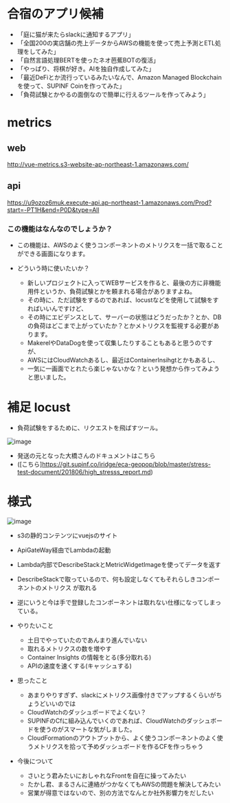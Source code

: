 
# 合宿のアプリ候補

- 「庭に猫が来たらslackに通知するアプリ」
- 「全国200の実店舗の売上データからAWSの機能を使って売上予測とETL処理をしてみた」
- 「自然言語処理BERTを使ったネオ芭蕉BOTの復活」
- 「やっぱり、将棋が好き。AIを独自作成してみた」
- 「最近DeFiとか流行っているみたいなんで、Amazon Managed Blockchainを使って、SUPINF Coinを作ってみた」
- 「負荷試験とかやるの面倒なので簡単に行えるツールを作ってみよう」

# metrics

## web  
http://vue-metrics.s3-website-ap-northeast-1.amazonaws.com/  
## api  
https://u9ozoz6muk.execute-api.ap-northeast-1.amazonaws.com/Prod?start=-PT1H&end=P0D&type=All  

### この機能はなんなのでしょうか？

  - この機能は、AWSのよく使うコンポーネントのメトリクスを一括で取ることができる画面になります。

- どういう時に使いたいか？

  - 新しいプロジェクトに入ってWEBサービスを作ると、最後の方に非機能用件というか、負荷試験とかを頼まれる場合がありますよね。
  - その時に、ただ試験をするのであれば、locustなどを使用して試験をすればいいんですけど、
  - その時にエビデンスとして、サーバーの状態はどうだったか？とか、DBの負荷はどこまで上がっていたか？とかメトリクスを監視する必要があります。
  - MakerelやDataDogを使って収集したりすることもあると思うのですが、
  - AWSにはCloudWatchあるし、最近はContainerInsihgtとかもあるし、
  - 一気に一画面でとれたら楽じゃないかな？という発想から作ってみようと思いました。

# 補足 locust

  - 負荷試験をするために、リクエストを飛ばすツール。

![image](https://user-images.githubusercontent.com/54279162/119435628-7b186c00-bd55-11eb-9c34-a41572a75b1b.png)

  - 発送の元となった大橋さんのドキュメントはこちら  
  - ([こちら]https://git.supinf.co/iridge/eca-geopop/blob/master/stress-test-document/201806/high_stresss_report.md)
  
# 様式

  ![image](https://user-images.githubusercontent.com/54279162/119382731-68724880-bcfd-11eb-90db-48d056b9d3f0.png)

  - s3の静的コンテンツにvuejsのサイト
  - ApiGateWay経由でLambdaの起動
  - Lambda内部でDescribeStackとMetricWidgetImageを使ってデータを返す

  - DescribeStackで取っているので、何も設定しなくてもそれらしきコンポーネントのメトリクス が取れる
  - 逆にいうと今は手で登録したコンポーネントは取れない仕様になってしまっている。

- やりたいこと
  - 土日でやっていたのであんまり進んでいない
  - 取れるメトリクスの数を増やす
  - Container Insights の情報をとる(多分取れる)
  - APIの速度を速くする(キャッシュする)

- 思ったこと
  - あまりやりすぎず、slackにメトリクス画像付きでアップするくらいがちょうどいいのでは
  - CloudWatchのダッシュボードでよくない？
  - SUPINFのCfに組み込んでいくのであれば、CloudWatchのダッシュボードを使うのがスマートな気がしました。
  - CloudFormationのアウトプットから、よく使うコンポーネントのよく使うメトリクスを拾って予めダッシュボードを作るCFを作っちゃう

- 今後について
  - さいとう君みたいにおしゃれなFrontを自在に操ってみたい
  - たかし君、まるさんに連絡がつかなくてもAWSの問題を解決してみたい
  - 営業が得意ではないので、別の方法でなんとか社外影響力をだしたい




